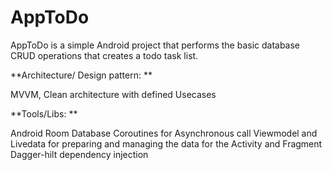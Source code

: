 # AppToDo
AppToDo is a simple Android project that performs the basic database CRUD operations that creates a todo task list.

**Architecture/ Design pattern: **

MVVM, Clean architecture with defined Usecases

**Tools/Libs: **

Android Room Database
Coroutines for Asynchronous call
Viewmodel and Livedata for preparing and managing the data for the Activity and Fragment
Dagger-hilt dependency injection
